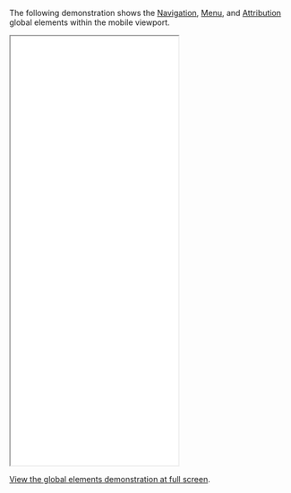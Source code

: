 The following demonstration shows the [Navigation](navigation), [Menu](menu), and [Attribution](attribution) global elements within the mobile viewport.

<div class="flex justify-center py-6">
  <iframe style="width: {{ this.tokens.screen.mobile }}; margin: 0 auto" height="768" src="demos/global.html" class="border-4 border-scale-3" tabindex="-1"></iframe>
</div>

<a href="{{ this.baseUrl }}demos/global" target="_blank" rel="noopener nofollow">View the global elements demonstration at full screen</a>.
